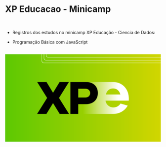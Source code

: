 # XP Educacao -  Minicamp

<br>

* Registros dos estudos no minicamp XP Educação - Ciencia de Dados:
  
- Programação Básica com JavaScript

<br>



<img src="/img/img.png" alt="My cool logo"/>


